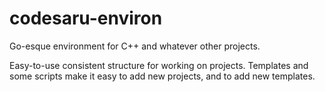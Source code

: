 # codesaru-environ
Go-esque environment for C++ and whatever other projects.

Easy-to-use consistent structure for working on projects.  Templates and some scripts make it easy to add new projects, and to add new templates.
